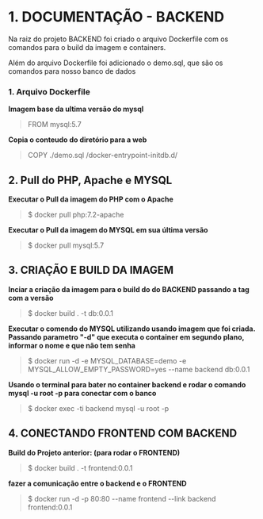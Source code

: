 # 1. DOCUMENTAÇÃO - BACKEND

Na raiz do projeto BACKEND foi criado o arquivo Dockerfile com os comandos para o build da imagem e containers.

Além do arquivo Dockerfile foi adicionado o demo.sql, que são os comandos para nosso banco de dados

### 1. Arquivo Dockerfile

**Imagem base da ultima versão do mysql**
> FROM mysql:5.7

**Copia o conteudo do diretório para a web**
> COPY ./demo.sql /docker-entrypoint-initdb.d/

## 2. Pull do PHP, Apache e MYSQL

**Executar o Pull da imagem do PHP com o Apache**
> $ docker pull php:7.2-apache

**Executar o Pull da imagem do MYSQL em sua última versão**
> $ docker pull mysql:5.7

## 3. CRIAÇÃO E BUILD DA IMAGEM 

**Inciar a criação da imagem para o build do do BACKEND passando a tag com a versão**
> $ docker build . -t db:0.0.1

**Executar o comendo do  MYSQL utilizando usando imagem que foi criada. Passando parametro "-d"  que executa o container em segundo plano, informar o nome e que não tem senha**
> $ docker run -d -e MYSQL_DATABASE=demo  -e MYSQL_ALLOW_EMPTY_PASSWORD=yes --name backend db:0.0.1

**Usando o terminal para bater no container backend e rodar o comando mysql -u root -p para conectar com o banco**
> $ docker exec -ti backend mysql -u root -p

## 4. CONECTANDO FRONTEND COM BACKEND

**Build do Projeto anterior: (para rodar o FRONTEND)**
> $ docker build . -t frontend:0.0.1

**fazer a comunicação entre o backend e o FRONTEND**
> $ docker run -d -p 80:80 --name frontend --link backend frontend:0.0.1
